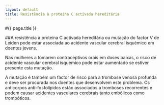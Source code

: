 ```yaml
---
layout: default
title: Resistência à proteína C activada hereditária
---
```


#{{ page.title }}

##A resistência à proteína C activada hereditária ou mutação do factor V de Leiden pode estar associada ao acidente vascular cerebral isquémico em doentes jovens.

Nas mulheres a tomarem contraceptivos orais em doses baixas, o risco de acidente vascular cerebral isquémico pode estar aumentado se estiver presente esta mutação.

A mutação é também um factor de risco para a trombose venosa profunda e deve ser procurada nos doentes que desenvolvem este problema. Os anticorpos anti-fosfolípidos estão associados a tromboses recorrentes e podem causar acidentes vasculares cerebrais tanto embólicos como trombóticos.

